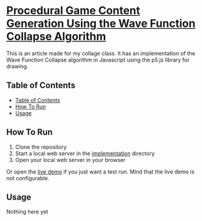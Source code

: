 # [Procedural Game Content Generation Using the Wave Function Collapse Algorithm](https://manthee1.github.io/Wave-Function-Collapse-Article/)

This is an article made for my collage class.
It has an implementation of the Wave Function Collapse algorithm in Javascript using the p5.js library for drawing.

## Table of Contents

  - [Table of Contents](#table-of-contents)
  - [How To Run](#how-to-run)
  - [Usage](#usage)

## How To Run

1. Clone the repository
2. Start a local web server in the [implementation](implementation) directory
3. Open your local web server in your browser

Or open the [live demo](https://manthee1.github.io/Wave-Function-Collapse-Article/implementation) if you just want a test run.
Mind that the live demo is not configurable.

## Usage

Nothing here yet
